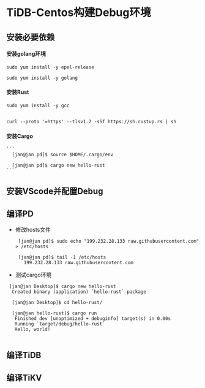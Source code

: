 # TiDB-Centos构建Debug环境



## 安装必要依赖

#### 安装golang环境
```
sudo yum install -y epel-release
 
sudo yum install -y golang
```


#### 安装Rust
```
sudo yum install -y gcc


curl --proto '=https' --tlsv1.2 -sSf https://sh.rustup.rs | sh

```


#### 安装Cargo
    ```
      [jan@jan pd]$ source $HOME/.cargo/env

      [jan@jan pd]$ cargo new hello-rust
    ```

## 安装VScode并配置Debug

## 编译PD
 - 修改hosts文件
   ```
    [jan@jan pd]$ sudo echo "199.232.28.133 raw.githubusercontent.com" > /etc/hosts

    [jan@jan pd]$ tail -1 /etc/hosts
      199.232.28.133 raw.githubusercontent.com
   ``` 
  - 测试cargo环境
   ```
    [jan@jan Desktop]$ cargo new hello-rust
     Created binary (application) `hello-rust` package

     [jan@jan Desktop]$ cd hello-rust/

     [jan@jan hello-rust]$ cargo run
      Finished dev [unoptimized + debuginfo] target(s) in 0.00s
      Running `target/debug/hello-rust`
      Hello, world!
   ```

```

```

## 编译TiDB

## 编译TiKV

